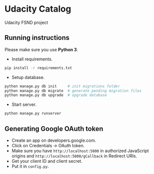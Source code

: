 # Udacity Catalog

Udacity FSND project


## Running instructions

Please make sure you use **Python 3**.

* Install requirements.

```sh
pip install -r requirements.txt
```

* Setup database.

```sh
python manage.py db init     # init migrations folder
python manage.py db migrate  # generate pending migration files
python manage.py db upgrade  # upgrade database
```

* Start server.

```sh
python manage.py runserver
```


## Generating Google OAuth token

* Create an app on developers.google.com.
* Click on Credentials -> OAuth token.
* Make sure you have `http://localhost:5000` in authorized JavaScript origins and `http://localhost:5000/gCallback` in Redirect URIs.
* Get your client ID and client secret.
* Put it in `config.py`.
